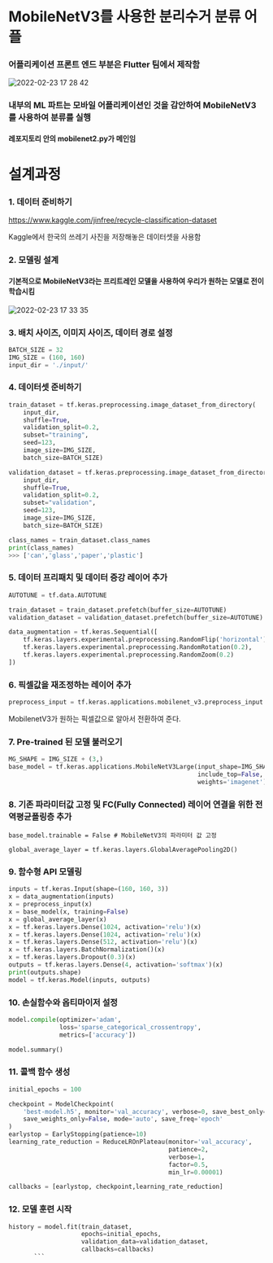 ﻿# MobileNetV3를 사용한 분리수거 분류 어플
 
 
### 어플리케이션 프론트 엔드 부분은 Flutter 팀에서 제작함
![2022-02-23 17 28 42](https://user-images.githubusercontent.com/87767242/155284095-6b1abd8e-9dbe-45e4-aa08-52918e1b1da6.png)


### 내부의 ML 파트는 모바일 어플리케이션인 것을 감안하여 MobileNetV3 를 사용하여 분류를 실행

#### 레포지토리 안의 mobilenet2.py가 메인임


# 설계과정

### 1. 데이터 준비하기
https://www.kaggle.com/jinfree/recycle-classification-dataset

Kaggle에서 한국의 쓰레기 사진을 저장해놓은 데이터셋을 사용함


### 2. 모델링 설계
#### 기본적으로 MobileNetV3라는 프리트레인 모델을 사용하여 우리가 원하는 모델로 전이 학습시킴
![2022-02-23 17 33 35](https://user-images.githubusercontent.com/87767242/155284691-76c483bf-7111-4baa-97cb-5812c8cc9b2c.png)

### 3. 배치 사이즈, 이미지 사이즈, 데이터 경로 설정
```python
BATCH_SIZE = 32
IMG_SIZE = (160, 160)
input_dir = './input/'
```

### 4. 데이터셋 준비하기
```python
train_dataset = tf.keras.preprocessing.image_dataset_from_directory(
    input_dir,
    shuffle=True,
    validation_split=0.2,
    subset="training",
    seed=123,
    image_size=IMG_SIZE,
    batch_size=BATCH_SIZE)

validation_dataset = tf.keras.preprocessing.image_dataset_from_directory(
    input_dir,
    shuffle=True,
    validation_split=0.2,
    subset="validation",
    seed=123,
    image_size=IMG_SIZE,
    batch_size=BATCH_SIZE)

class_names = train_dataset.class_names
print(class_names)
>>> ['can','glass','paper','plastic']
```

### 5. 데이터 프리패치 및 데이터 증강 레이어 추가
```python
AUTOTUNE = tf.data.AUTOTUNE

train_dataset = train_dataset.prefetch(buffer_size=AUTOTUNE)
validation_dataset = validation_dataset.prefetch(buffer_size=AUTOTUNE)

data_augmentation = tf.keras.Sequential([
    tf.keras.layers.experimental.preprocessing.RandomFlip('horizontal'),
    tf.keras.layers.experimental.preprocessing.RandomRotation(0.2),
    tf.keras.layers.experimental.preprocessing.RandomZoom(0.2)
])
```
### 6. 픽셀값을 재조정하는 레이어 추가
```python
preprocess_input = tf.keras.applications.mobilenet_v3.preprocess_input
```
MobilenetV3가 원하는 픽셀값으로 알아서 전환하여 준다.

### 7. Pre-trained 된 모델 불러오기
```python
MG_SHAPE = IMG_SIZE + (3,)
base_model = tf.keras.applications.MobileNetV3Large(input_shape=IMG_SHAPE,
                                                    include_top=False,
                                                    weights='imagenet')
```

### 8. 기존 파라미터값 고정 및 FC(Fully Connected) 레이어 연결을 위한 전역평균폴링층 추가
```pyhton
base_model.trainable = False # MobileNetV3의 파라미터 값 고정

global_average_layer = tf.keras.layers.GlobalAveragePooling2D()
```

### 9. 함수형 API 모델링
```python
inputs = tf.keras.Input(shape=(160, 160, 3))
x = data_augmentation(inputs)
x = preprocess_input(x)
x = base_model(x, training=False)
x = global_average_layer(x)
x = tf.keras.layers.Dense(1024, activation='relu')(x)
x = tf.keras.layers.Dense(1024, activation='relu')(x)
x = tf.keras.layers.Dense(512, activation='relu')(x)
x = tf.keras.layers.BatchNormalization()(x)
x = tf.keras.layers.Dropout(0.3)(x)
outputs = tf.keras.layers.Dense(4, activation='softmax')(x)
print(outputs.shape)
model = tf.keras.Model(inputs, outputs)
```

### 10. 손실함수와 옵티마이저 설정
```python
model.compile(optimizer='adam',
              loss='sparse_categorical_crossentropy',
              metrics=['accuracy'])

model.summary()
```

### 11. 콜백 함수 생성
```python
initial_epochs = 100

checkpoint = ModelCheckpoint(
    'best-model.h5', monitor='val_accuracy', verbose=0, save_best_only=True,
    save_weights_only=False, mode='auto', save_freq='epoch'
)
earlystop = EarlyStopping(patience=10)
learning_rate_reduction = ReduceLROnPlateau(monitor='val_accuracy',
                                            patience=2,
                                            verbose=1,
                                            factor=0.5,
                                            min_lr=0.00001)

callbacks = [earlystop, checkpoint,learning_rate_reduction]
```

### 12. 모델 훈련 시작
```python
history = model.fit(train_dataset,
                    epochs=initial_epochs,
                    validation_data=validation_dataset,
                    callbacks=callbacks)
       ```
